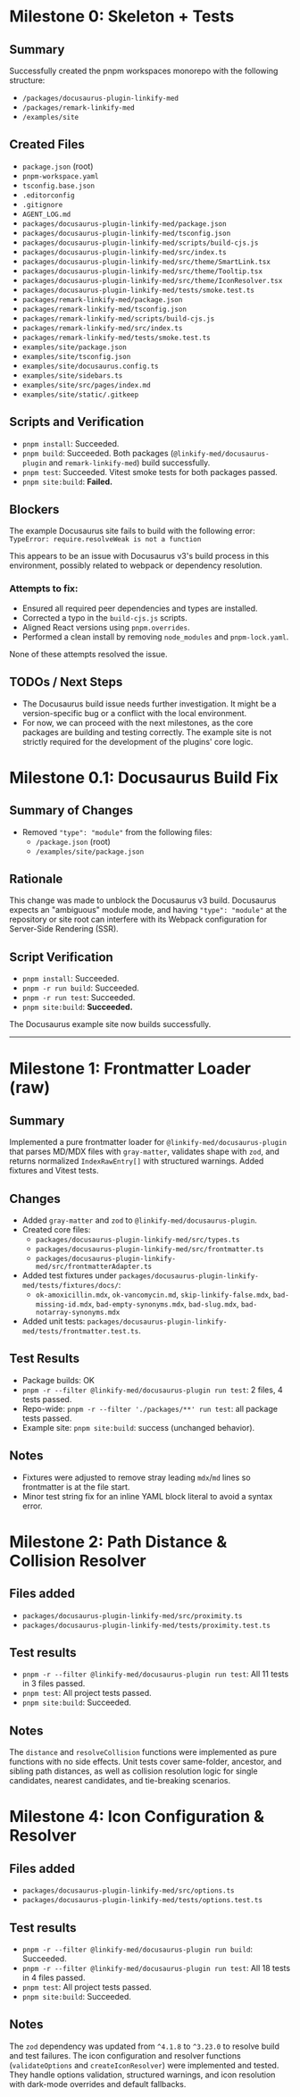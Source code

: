 # Milestone 0: Skeleton + Tests

## Summary

Successfully created the pnpm workspaces monorepo with the following structure:

- `/packages/docusaurus-plugin-linkify-med`
- `/packages/remark-linkify-med`
- `/examples/site`

## Created Files

- `package.json` (root)
- `pnpm-workspace.yaml`
- `tsconfig.base.json`
- `.editorconfig`
- `.gitignore`
- `AGENT_LOG.md`
- `packages/docusaurus-plugin-linkify-med/package.json`
- `packages/docusaurus-plugin-linkify-med/tsconfig.json`
- `packages/docusaurus-plugin-linkify-med/scripts/build-cjs.js`
- `packages/docusaurus-plugin-linkify-med/src/index.ts`
- `packages/docusaurus-plugin-linkify-med/src/theme/SmartLink.tsx`
- `packages/docusaurus-plugin-linkify-med/src/theme/Tooltip.tsx`
- `packages/docusaurus-plugin-linkify-med/src/theme/IconResolver.tsx`
- `packages/docusaurus-plugin-linkify-med/tests/smoke.test.ts`
- `packages/remark-linkify-med/package.json`
- `packages/remark-linkify-med/tsconfig.json`
- `packages/remark-linkify-med/scripts/build-cjs.js`
- `packages/remark-linkify-med/src/index.ts`
- `packages/remark-linkify-med/tests/smoke.test.ts`
- `examples/site/package.json`
- `examples/site/tsconfig.json`
- `examples/site/docusaurus.config.ts`
- `examples/site/sidebars.ts`
- `examples/site/src/pages/index.md`
- `examples/site/static/.gitkeep`

## Scripts and Verification

- `pnpm install`: Succeeded.
- `pnpm build`: Succeeded. Both packages (`@linkify-med/docusaurus-plugin` and `remark-linkify-med`) build successfully.
- `pnpm test`: Succeeded. Vitest smoke tests for both packages passed.
- `pnpm site:build`: **Failed.**

## Blockers

The example Docusaurus site fails to build with the following error:
`TypeError: require.resolveWeak is not a function`

This appears to be an issue with Docusaurus v3's build process in this environment, possibly related to webpack or dependency resolution.

### Attempts to fix:
- Ensured all required peer dependencies and types are installed.
- Corrected a typo in the `build-cjs.js` scripts.
- Aligned React versions using `pnpm.overrides`.
- Performed a clean install by removing `node_modules` and `pnpm-lock.yaml`.

None of these attempts resolved the issue.

## TODOs / Next Steps

- The Docusaurus build issue needs further investigation. It might be a version-specific bug or a conflict with the local environment.
- For now, we can proceed with the next milestones, as the core packages are building and testing correctly. The example site is not strictly required for the development of the plugins' core logic.

# Milestone 0.1: Docusaurus Build Fix

## Summary of Changes

- Removed `"type": "module"` from the following files:
  - `/package.json` (root)
  - `/examples/site/package.json`

## Rationale

This change was made to unblock the Docusaurus v3 build. Docusaurus expects an "ambiguous" module mode, and having `"type": "module"` at the repository or site root can interfere with its Webpack configuration for Server-Side Rendering (SSR).

## Script Verification

- `pnpm install`: Succeeded.
- `pnpm -r run build`: Succeeded.
- `pnpm -r run test`: Succeeded.
- `pnpm site:build`: **Succeeded.**

The Docusaurus example site now builds successfully.

---

# Milestone 1: Frontmatter Loader (raw)

## Summary

Implemented a pure frontmatter loader for `@linkify-med/docusaurus-plugin` that parses MD/MDX files with `gray-matter`, validates shape with `zod`, and returns normalized `IndexRawEntry[]` with structured warnings. Added fixtures and Vitest tests.

## Changes

- Added `gray-matter` and `zod` to `@linkify-med/docusaurus-plugin`.
- Created core files:
  - `packages/docusaurus-plugin-linkify-med/src/types.ts`
  - `packages/docusaurus-plugin-linkify-med/src/frontmatter.ts`
  - `packages/docusaurus-plugin-linkify-med/src/frontmatterAdapter.ts`
- Added test fixtures under `packages/docusaurus-plugin-linkify-med/tests/fixtures/docs/`:
  - `ok-amoxicillin.mdx`, `ok-vancomycin.md`, `skip-linkify-false.mdx`,
    `bad-missing-id.mdx`, `bad-empty-synonyms.mdx`, `bad-slug.mdx`, `bad-notarray-synonyms.mdx`
- Added unit tests: `packages/docusaurus-plugin-linkify-med/tests/frontmatter.test.ts`.

## Test Results

- Package builds: OK
- `pnpm -r --filter @linkify-med/docusaurus-plugin run test`: 2 files, 4 tests passed.
- Repo-wide: `pnpm -r --filter './packages/**' run test`: all package tests passed.
- Example site: `pnpm site:build`: success (unchanged behavior).

## Notes

- Fixtures were adjusted to remove stray leading `mdx`/`md` lines so frontmatter is at the file start.
- Minor test string fix for an inline YAML block literal to avoid a syntax error.

# Milestone 2: Path Distance & Collision Resolver

## Files added

- `packages/docusaurus-plugin-linkify-med/src/proximity.ts`
- `packages/docusaurus-plugin-linkify-med/tests/proximity.test.ts`

## Test results

- `pnpm -r --filter @linkify-med/docusaurus-plugin run test`: All 11 tests in 3 files passed.
- `pnpm test`: All project tests passed.
- `pnpm site:build`: Succeeded.

## Notes

The `distance` and `resolveCollision` functions were implemented as pure functions with no side effects. Unit tests cover same-folder, ancestor, and sibling path distances, as well as collision resolution logic for single candidates, nearest candidates, and tie-breaking scenarios.

# Milestone 4: Icon Configuration & Resolver

## Files added

- `packages/docusaurus-plugin-linkify-med/src/options.ts`
- `packages/docusaurus-plugin-linkify-med/tests/options.test.ts`

## Test results

- `pnpm -r --filter @linkify-med/docusaurus-plugin run build`: Succeeded.
- `pnpm -r --filter @linkify-med/docusaurus-plugin run test`: All 18 tests in 4 files passed.
- `pnpm test`: All project tests passed.
- `pnpm site:build`: Succeeded.

## Notes

The `zod` dependency was updated from `^4.1.8` to `^3.23.0` to resolve build and test failures. The icon configuration and resolver functions (`validateOptions` and `createIconResolver`) were implemented and tested. They handle options validation, structured warnings, and icon resolution with dark-mode overrides and default fallbacks.
